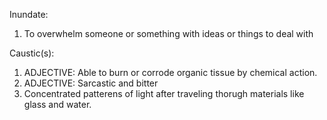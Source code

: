 Inundate: 
1. To overwhelm someone or something with ideas or things to deal with

Caustic(s): 
1. ADJECTIVE: Able to burn or corrode organic tissue by chemical action.
2. ADJECTIVE: Sarcastic and bitter
3. Concentrated patterens of light after traveling thorugh materials like glass and water.